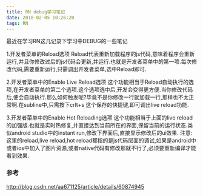 ```yaml
---
title: RN debug学习笔记
date: 2018-02-05 10:26:20
tags: RN
---
```


最近在学习RN这几记录下学习中DEBUG的一些笔记

1.开发者菜单的Reload选项
Reload代表重新加载程序的js代码,意味着程序会重新运行,并且你修改过后的js代码会更新,并运行.也就是开发者菜单中的第一项.每次修改代码,需要重新运行,只需调出开发者菜单,选中Reload即可.

2.开发者菜单中的Enable Live Reload选项
这个功能相当于Reload自动执行的选项,在开发者菜单的第二个选项.这个选项选中后,开发会变得更方便.当你修改代码后,便会自动执行.那么如何触发呢?毕竟不是你修改一行就加载一行,那样也不太正常啊.在subline中,只需按下crlt+s 这个保存的快捷键,即可调出live reload功能.

3.开发者菜单中的Enable Hot Reloading选项
这个功能相当于上面的live reload的加强版.也就是实时热修复,并直接达到当前所在的界面,保留当前的运行状态.类似android studio中的instant run,修改下界面后,直接显示修改后的ui效果.
注意: 这里的reload,live reload,hot reload都指的是js代码层面的调试,如果是android中或者ios中加入了图片资源,或者native代码有修改那就不行了,必须要重新编译才能看到效果.


### 参考
http://blog.csdn.net/aa671125/article/details/60874945

